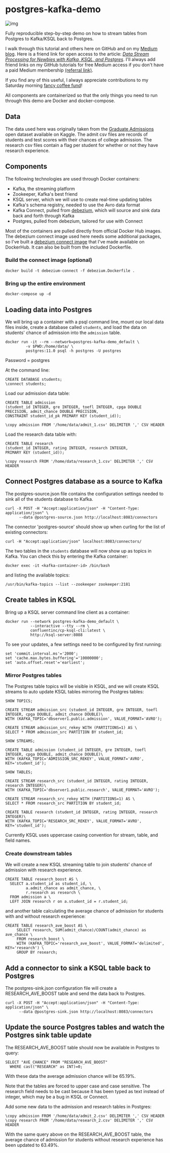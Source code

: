 # postgres-kafka-demo

![img](assets/data-stream.jpg)

Fully reproducible step-by-step demo on how to stream tables from Postgres
to Kafka/KSQL back to Postgres.

I walk through this tutorial and others here on GitHub and on my [Medium blog](https://maria-patterson.medium.com/).  Here is a friend link for open access to the article: [*Data Stream Processing for Newbies with Kafka, KSQL, and Postgres*](https://medium.com/high-alpha/data-stream-processing-for-newbies-with-kafka-ksql-and-postgres-c30309cfaaf8?sk=3da652f7ab08ef3a138241569857e110).  I'll always add friend links on my GitHub tutorials for free Medium access if you don't have a paid Medium membership [(referral link)](https://maria-patterson.medium.com/membership).  

If you find any of this useful, I always appreciate contributions to my Saturday morning [fancy coffee fund](https://github.com/sponsors/mtpatter)!

All components are containerized so that the only things you need to run
through this demo are Docker and docker-compose.

## Data

The data used here was originally taken from the
[Graduate Admissions](https://www.kaggle.com/mohansacharya/graduate-admissions)
open dataset available on Kaggle.
The admit csv files are records of students and test scores with their chances
of college admission.  The research csv files contain a flag per student
for whether or not they have research experience.

## Components

The following technologies are used through Docker containers:
* Kafka, the streaming platform
* Zookeeper, Kafka's best friend
* KSQL server, which we will use to create real-time updating tables
* Kafka's schema registry, needed to use the Avro data format
* Kafka Connect, pulled from [debezium](https://debezium.io/), which will
source and sink data back and forth through Kafka
* Postgres, pulled from debezium, tailored for use with Connect

Most of the containers are pulled directly from official Docker Hub images.
The debezium connect image used here needs some additional packages, so I've
built a [debezium connect image](https://cloud.docker.com/repository/docker/mtpatter/debezium-connect) that I've made available on DockerHub.
It can also be built from the included Dockerfile.

### Build the connect image (optional)

```
docker build -t debezium-connect -f debezium.Dockerfile .
```

### Bring up the entire environment

```
docker-compose up -d
```

## Loading data into Postgres

We will bring up a container with a psql command line, mount our local data
files inside, create a database called `students`, and load the data on
students' chance of admission into the `admission` table.

```
docker run -it --rm --network=postgres-kafka-demo_default \
         -v $PWD:/home/data/ \
         postgres:11.0 psql -h postgres -U postgres
```

Password = postgres

At the command line:

```
CREATE DATABASE students;
\connect students;
```

Load our admission data table:

```
CREATE TABLE admission
(student_id INTEGER, gre INTEGER, toefl INTEGER, cpga DOUBLE PRECISION, admit_chance DOUBLE PRECISION,
CONSTRAINT student_id_pk PRIMARY KEY (student_id));

\copy admission FROM '/home/data/admit_1.csv' DELIMITER ',' CSV HEADER
```

Load the research data table with:

```
CREATE TABLE research
(student_id INTEGER, rating INTEGER, research INTEGER,
PRIMARY KEY (student_id));

\copy research FROM '/home/data/research_1.csv' DELIMITER ',' CSV HEADER
```

## Connect Postgres database as a source to Kafka

The postgres-source.json file contains the configuration settings needed to
sink all of the students database to Kafka.

```
curl -X POST -H "Accept:application/json" -H "Content-Type: application/json" \
      --data @postgres-source.json http://localhost:8083/connectors
```

The connector 'postgres-source' should show up when curling for the list
of existing connectors:

```
curl -H "Accept:application/json" localhost:8083/connectors/
```

The two tables in the `students` database will now show up as topics in Kafka.
You can check this by entering the Kafka container:

```
docker exec -it <kafka-container-id> /bin/bash
```

and listing the available topics:

```
/usr/bin/kafka-topics --list --zookeeper zookeeper:2181
```

## Create tables in KSQL

Bring up a KSQL server command line client as a container:

```
docker run --network postgres-kafka-demo_default \
           --interactive --tty --rm \
           confluentinc/cp-ksql-cli:latest \
           http://ksql-server:8088
```

To see your updates, a few settings need to be configured by first running:

```
set 'commit.interval.ms'='2000';
set 'cache.max.bytes.buffering'='10000000';
set 'auto.offset.reset'='earliest';
```

### Mirror Postgres tables

The Postgres table topics will be visible in KSQL, and we will create
KSQL streams to auto update KSQL tables mirroring the Postgres tables:

```
SHOW TOPICS;

CREATE STREAM admission_src (student_id INTEGER, gre INTEGER, toefl INTEGER, cpga DOUBLE, admit_chance DOUBLE)\
WITH (KAFKA_TOPIC='dbserver1.public.admission', VALUE_FORMAT='AVRO');

CREATE STREAM admission_src_rekey WITH (PARTITIONS=1) AS \
SELECT * FROM admission_src PARTITION BY student_id;

SHOW STREAMS;

CREATE TABLE admission (student_id INTEGER, gre INTEGER, toefl INTEGER, cpga DOUBLE, admit_chance DOUBLE)\
WITH (KAFKA_TOPIC='ADMISSION_SRC_REKEY', VALUE_FORMAT='AVRO', KEY='student_id');

SHOW TABLES;

CREATE STREAM research_src (student_id INTEGER, rating INTEGER, research INTEGER)\
WITH (KAFKA_TOPIC='dbserver1.public.research', VALUE_FORMAT='AVRO');

CREATE STREAM research_src_rekey WITH (PARTITIONS=1) AS \
SELECT * FROM research_src PARTITION BY student_id;

CREATE TABLE research (student_id INTEGER, rating INTEGER, research INTEGER)\
WITH (KAFKA_TOPIC='RESEARCH_SRC_REKEY', VALUE_FORMAT='AVRO', KEY='student_id');
```

Currently KSQL uses uppercase casing convention for stream, table, and field
names.

### Create downstream tables

We will create a new KSQL streaming table to join students' chance of
admission with research experience.

```
CREATE TABLE research_boost AS \
  SELECT a.student_id as student_id, \
         a.admit_chance as admit_chance, \
         r.research as research \
  FROM admission a \
  LEFT JOIN research r on a.student_id = r.student_id;
```

and another table calculating the average chance of admission for
students with and without research experience:

```
CREATE TABLE research_ave_boost AS \
     SELECT research, SUM(admit_chance)/COUNT(admit_chance) as ave_chance \
     FROM research_boost \
     WITH (KAFKA_TOPIC='research_ave_boost', VALUE_FORMAT='delimited', KEY='research') \
     GROUP BY research;
```

## Add a connector to sink a KSQL table back to Postgres

The postgres-sink.json configuration file will create a RESEARCH_AVE_BOOST
table and send the data back to Postgres.

```
curl -X POST -H "Accept:application/json" -H "Content-Type: application/json" \
      --data @postgres-sink.json http://localhost:8083/connectors
```

## Update the source Postgres tables and watch the Postgres sink table update

The RESEARCH_AVE_BOOST table should now be available in Postgres to query:

```
SELECT "AVE_CHANCE" FROM "RESEARCH_AVE_BOOST"
  WHERE cast("RESEARCH" as INT)=0;
```

With these data the average admission chance will be 65.19%.

Note that the tables are forced to upper case and case sensitive.
The research field needs to be cast because it has been typed as text
instead of integer, which may be a bug in KSQL or Connect.

Add some new data to the admission and research tables in Postgres:

```
\copy admission FROM '/home/data/admit_2.csv' DELIMITER ',' CSV HEADER
\copy research FROM '/home/data/research_2.csv' DELIMITER ',' CSV HEADER
```

With the same query above on the RESEARCH_AVE_BOOST table, the
average chance of admission for students without research experience
has been updated to 63.49%.
